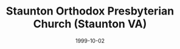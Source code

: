 ---
date: &id001 1999-10-02
end_date: null
location:
  address: 2408 Hickory Street
  city: Staunton
  state: VA
minister:
- end: 2009-01-01
  name: S. Scott Willet
  start: 1999-10-02
  type: Pastor
- end: null
  name: Ethan Allison
  start: 2010-01-01
  type: Pastor
ministers:
- S. Scott Willet
- Ethan Allison
name: Staunton Orthodox Presbyterian Church
names:
- end: 2007-01-01
  name: Covenant Community Orthodox Presbyterian Church
  start: 1999-10-02
- end: null
  name: Staunton Orthodox Presbyterian Church
  start: 2007-01-01
origination_date: *id001
raw_data: "VIRGINIA Staunton\nStaunton Orthodox Presbyterian Church  (October 2, 1999\u2013\
  \ )\n(called Covenant Community Orthodox Presbyterian Church, 1999\u20132007)\n\
  2408 Hickory Street\nPastors: S. Scott Willet, 1999\u20132009\nEthan Allison, 2010\u2013"
received_from: null
states:
- VA
status:
  active: true
  end_date: null
  reason: null
  received_from: null
  withdrawal_to: null
title: Staunton Orthodox Presbyterian Church (Staunton VA)
year_established:
- 1999

---